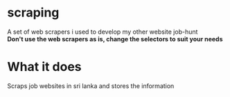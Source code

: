 # scraping

A set of web scrapers i used to develop my other website job-hunt  
**Don't use the web scrapers as is, change the selectors to suit your needs**

# What it does
Scraps job websites in sri lanka and stores the information
